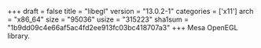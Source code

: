 +++
draft = false
title = "libegl"
version = "13.0.2-1"
categories = ['x11']
arch = "x86_64"
size = "95036"
usize = "315223"
sha1sum = "1b9dd09c4e66af5ac4fd2ee913fc03bc418707a3"
+++
Mesa OpenEGL library.